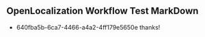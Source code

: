 ## OpenLocalization Workflow Test MarkDown
* 640fba5b-6ca7-4466-a4a2-4ff179e5650e thanks!

<!--HONumber=Aug16_HO3-->


